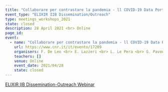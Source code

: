 ```yaml
---
title: "Collaborare per contrastare la pandemia - ll COVID-19 Data Portal italiano: un punto di riferimento nazionale per i dati della pandemia"
event_type: "ELIXIR IIB Dissemination/Outreach"
type: meetings_workshops_2021
state: closed
description: 28 April 2021 <br> Online
page_id: 
event:
  - name: "Collaborare per contrastare la pandemia - ll COVID-19 Data Portal italiano: un punto di riferimento nazionale per i dati della pandemia"
    url: https://www.cnr.it/it/evento/17209
    organisers: F. De Leo <br> E. Lazzeri <br> L. Le Pera <br> G. Pavone <br> A. Via
    teachers: []
    venue: Online
    event_date: 2021/04/28
    state: closed
---
```


[ELIXIR IIB Dissemination-Outreach Webinar](https://www.cnr.it/it/evento/17209)


<br>
